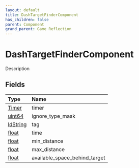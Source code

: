 ```yaml
---
layout: default
title: DashTargetFinderComponent
has_children: false
parent: Component
grand_parent: Game Reflection
---
```

# DashTargetFinderComponent
Description 

## Fields

| Type | Name |
|:----------|:--------------|
| [Timer](/riftbreaker-wiki/docs/game-reflection/classes/timer/) | timer |
| [uint64](/riftbreaker-wiki/docs/game-reflection/components/uint64/) | ignore_type_mask |
| [IdString](/riftbreaker-wiki/docs/game-reflection/components/id_string/) | tag |
| [float](/riftbreaker-wiki/docs/game-reflection/components/float/) | time |
| [float](/riftbreaker-wiki/docs/game-reflection/components/float/) | min_distance |
| [float](/riftbreaker-wiki/docs/game-reflection/components/float/) | max_distance |
| [float](/riftbreaker-wiki/docs/game-reflection/components/float/) | available_space_behind_target |

